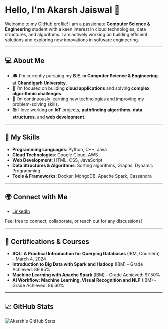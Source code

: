# Hello, I'm Akarsh Jaiswal 👋

Welcome to my GitHub profile! I am a passionate **Computer Science & Engineering** student with a keen interest in cloud technologies, data structures, and algorithms. I am actively working on building efficient solutions and exploring new innovations in software engineering.

---

## 💻 About Me

- 🎓 I'm currently pursuing my **B.E. in Computer Science & Engineering** at **Chandigarh University**.
- 🔭 I’m focused on building **cloud applications** and solving **complex algorithmic challenges**.
- 🌱 I’m continuously learning new technologies and improving my problem-solving skills.
- 📚 I love working on **IoT** projects, **pathfinding algorithms**, **data structures**, and **web development**.

---

## 🚀 My Skills

- **Programming Languages**: Python, C++, Java
- **Cloud Technologies**: Google Cloud, AWS
- **Web Development**: HTML, CSS, JavaScript
- **Data Structures & Algorithms**: Sorting algorithms, Graphs, Dynamic Programming
- **Tools & Frameworks**: Docker, MongoDB, Apache Spark, Cassandra

---

## 🌍 Connect with Me

- [LinkedIn](https://www.linkedin.com/in/akarshjaiswal)

Feel free to connect, collaborate, or reach out for any discussions!

---

## 📜 Certifications & Courses

- **SQL: A Practical Introduction for Querying Databases** (IBM, Coursera) - March 4, 2024
- **Introduction to Big Data with Spark and Hadoop** (IBM) - Grade Achieved: 89.95%
- **Machine Learning with Apache Spark** (IBM) - Grade Achieved: 97.50%
- **AI Workflow: Machine Learning, Visual Recognition and NLP** (IBM) - Grade Achieved: 86.60%

---

## 📈 GitHub Stats

![Akarsh's GitHub Stats](https://github-readme-stats.vercel.app/api?username=akarshjaiswal&show_icons=true&theme=radical)
